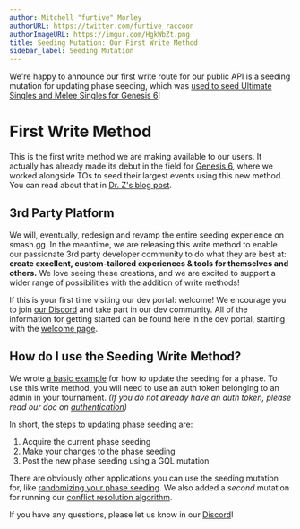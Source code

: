 ```yaml
---
author: Mitchell "furtive" Morley
authorURL: https://twitter.com/furtive_raccoon
authorImageURL: https://imgur.com/HgkWbZt.png
title: Seeding Mutation: Our First Write Method
sidebar_label: Seeding Mutation
---
```


We're happy to announce our first write route for our public API
 is a seeding mutation for updating phase seeding, which was
 [used to seed Ultimate Singles and Melee Singles for Genesis 6](https://blog.smash.gg/seeding-genesis-6-via-api-b3a75c936dcb)!
<!--truncate-->

# First Write Method

This is the first write method we are making available to our users.
It actually has already made its debut in the field for
 [Genesis 6](https://smash.gg/g6), where we worked alongside TOs to seed
  their largest events using this new method.
You can read about that in [Dr. Z's blog post](https://blog.smash.gg/b3a75c936dcb).

## 3rd Party Platform

We will, eventually, redesign and revamp the entire seeding experience on smash.gg.
In the meantime, we are releasing this write method to enable our
 passionate 3rd party developer community to do what they are best at:
  **create excellent, custom-tailored experiences & tools for themselves and others.**
We love seeing these creations, and we are excited to support a wider range
 of possibilities with the addition of write methods!

If this is your first time visiting our dev portal: welcome!
We encourage you to join
 [our Discord](https://discord.gg/smashgg) and take part in our dev community.
All of the information for getting started can be found here in the dev portal,
 starting with the [welcome page](/docs/intro).

## How do I use the Seeding Write Method?

We wrote [a basic example](/docs/examples/update-phase-seeding)
 for how to update the seeding for a phase.
To use this write method, you will need to use an auth token belonging
 to an admin in your tournament.
*(If you do not already have an auth token, please read our doc on
   [authentication](/docs/authentication))*

In short, the steps to updating phase seeding are:
1) Acquire the current phase seeding
2) Make your changes to the phase seeding
3) Post the new phase seeding using a GQL mutation

There are obviously other applications you can use the seeding mutation for, like
 [randomizing your phase seeding](/docs/examples/randomize-phase-seeding).
We also added a *second* mutation for running our [conflict resolution
 algorithm](/docs/examples/resolve-conflicts).

If you have any questions, please let us know in our [Discord](https://discord.gg/smashgg)!